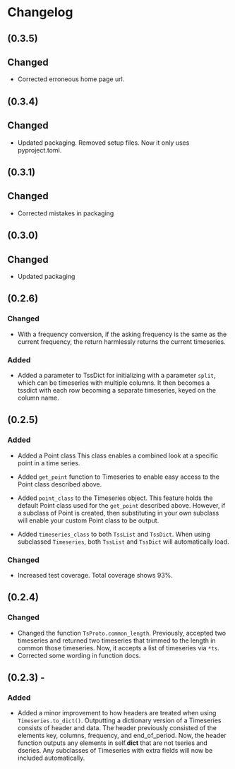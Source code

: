 # Changelog
## (0.3.5)
## Changed
* Corrected erroneous home page url.

## (0.3.4)
## Changed
* Updated packaging. Removed setup files. Now it only uses pyproject.toml.

## (0.3.1)
## Changed
* Corrected mistakes in packaging

## (0.3.0)
## Changed
* Updated packaging

## (0.2.6)
### Changed
* With a frequency conversion, if the asking frequency is the same as the current frequency, the return harmlessly returns the current timeseries.
### Added
* Added a parameter to TssDict for initializing with a parameter `split`, which can be timeseries with multiple columns. It then becomes a tssdict with each row becoming a separate timeseries, keyed on the column name.

## (0.2.5)
### Added
* Added a Point class
This class enables a combined look at a specific point in a time series.

* Added `get_point` function to Timeseries to enable easy access to the Point class described above.

* Added `point_class` to the Timeseries object. This feature holds the default Point class used for the `get_point` described above. However, if a subclass of Point is created, then substituting in your own subclass will enable your custom Point class to be output.

* Added `timeseries_class` to both `TssList` and `TssDict`. When using subclassed `Timeseries`, both `TssList` and `TssDict` will automatically load.

### Changed
* Increased test coverage. Total coverage shows 93%.

## (0.2.4)
### Changed
* Changed the function `TsProto.common_length`. Previously, accepted two timeseries and returned two timeseries that trimmed to the length in common those timeseries. Now, it accepts a list of timeseries via `*ts`.
* Corrected some wording in function docs.

## (0.2.3) -
### Added
* Added a minor improvement to how headers are treated when using `Timeseries.to_dict()`. Outputting a dictionary version of a Timeseries consists of header and data. The header previously consisted of the elements key, columns, frequency, and end_of_period. Now, the header function outputs any elements in self.__dict__ that are not tseries and dseries. Any subclasses of Timeseries with extra fields will now be included automatically.

